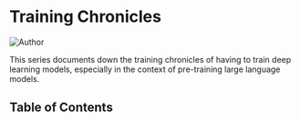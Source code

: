 # Training Chronicles

![Author](https://img.shields.io/badge/Author-Gao%20Hongnan-blue)

This series documents down the training chronicles of having to train deep
learning models, especially in the context of pre-training large language
models.

## Table of Contents

```{tableofcontents}

```
